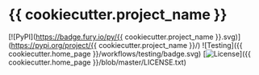 # {{ cookiecutter.project_name }}

[![PyPI](https://badge.fury.io/py/{{ cookiecutter.project_name }}.svg)](https://pypi.org/project/{{ cookiecutter.project_name }}/)
![Testing]({{ cookiecutter.home_page }}/workflows/testing/badge.svg)
[![License](http://img.shields.io/:license-Apache%202-blue.svg)]({{ cookiecutter.home_page }}/blob/master/LICENSE.txt)
